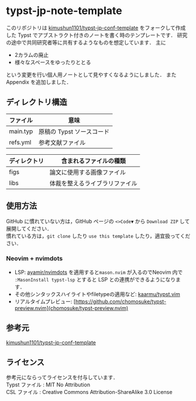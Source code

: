 # typst-jp-note-template
このリポジトリは
[kimushun1101/typst-jp-conf-template](https://github.com/kimushun1101/typst-jp-conf-template) をフォークして作成した
Typst でアブストラクト付きのノートを書く時のテンプレートです．
研究の途中で共同研究者等に共有するようなものを想定しています．
主に

- 2カラムの廃止
- 様々なスペースをゆったりととる

という変更を行い個人用ノートとして見やすくなるようにしました．
また Appendix を追加しました．


## ディレクトリ構造

| ファイル  | 意味                    |
| -------- | ----------------------- |
| main.typ | 原稿の Typst ソースコード |
| refs.yml | 参考文献ファイル          |


| ディレクトリ | 含まれるファイルの種類          |
| ------------- | --------------------------- |
| figs　　      | 論文に使用する画像ファイル    |
| libs　　      | 体裁を整えるライブラリファイル |



## 使用方法
GitHub に慣れていない方は，GitHub ページの `<>Code▼` から `Download ZIP` して展開してください．  
慣れている方は，`git clone` したり `use this template` したり，適宜扱ってください．

### Neovim + nvimdots

- LSP: [ayamir/nvimdots](ayamir/nvimdots) を適用すると`mason.nvim` が入るのでNeovim 内で `:MasonInstall typst-lsp` とすると LSP との連携ができるようになります．
- その他シンタックスハイライトやfiletypeの適用など: [kaarmu/typst.vim](kaarmu/typst.vim)
- リアルタイムプレビュー: [https://github.com/chomosuke/typst-preview.nvim](chomosuke/typst-preview.nvim)

## 参考元
[kimushun1101/typst-jp-conf-template](https://github.com/kimushun1101/typst-jp-conf-template) 

## ライセンス
参考元にならってライセンスを付与しています．  
Typst ファイル : MIT No Attribution  
CSL ファイル : Creative Commons Attribution-ShareAlike 3.0 License  
